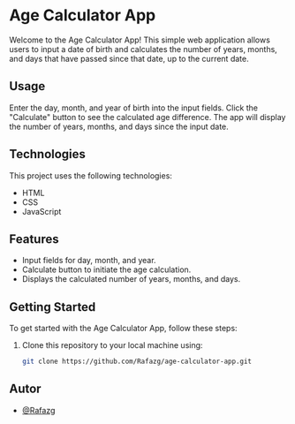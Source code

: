 # Age Calculator App

Welcome to the Age Calculator App! This simple web application allows users to input a date of birth and calculates the number of years, months, and days that have passed since that date, up to the current date.

## Usage
Enter the day, month, and year of birth into the input fields.
Click the "Calculate" button to see the calculated age difference.
The app will display the number of years, months, and days since the input date.

## Technologies

This project uses the following technologies:

- HTML
- CSS
- JavaScript

## Features

- Input fields for day, month, and year.
- Calculate button to initiate the age calculation.
- Displays the calculated number of years, months, and days.

## Getting Started

To get started with the Age Calculator App, follow these steps:

1. Clone this repository to your local machine using:
   ```bash
   git clone https://github.com/Rafazg/age-calculator-app.git

## Autor

- [@Rafazg](https://github.com/Rafazg)
